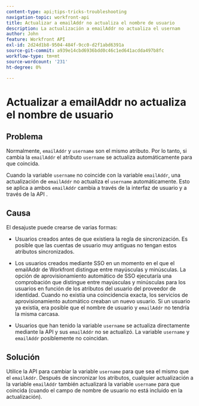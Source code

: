 ```yaml
---
content-type: api;tips-tricks-troubleshooting
navigation-topic: workfront-api
title: Actualizar a emailAddr no actualiza el nombre de usuario
description: La actualización a emailAddr no actualiza el usernam
author: John
feature: Workfront API
exl-id: 2d24d1b8-9504-484f-9cc0-d2f1abd6391a
source-git-commit: a939e14cbd6936bdd0c46c1ed641acdda497b8fc
workflow-type: tm+mt
source-wordcount: '231'
ht-degree: 0%

---
```



# Actualizar a emailAddr no actualiza el nombre de usuario

## Problema

Normalmente, `emailAddr` y `username` son el mismo atributo. Por lo tanto, si cambia la `emailAddr` el atributo `username` se actualiza automáticamente para que coincida.

Cuando la variable `username` no coincide con la variable `emailAddr`, una actualización de `emailAddr` no actualiza el `username` automáticamente. Esto se aplica a ambos `emailAddr` cambia a través de la interfaz de usuario y a través de la API .

## Causa

El desajuste puede crearse de varias formas:

* Usuarios creados antes de que existiera la regla de sincronización. Es posible que las cuentas de usuario muy antiguas no tengan estos atributos sincronizados.

* Los usuarios creados mediante SSO en un momento en el que el emailAddr de Workfront distingue entre mayúsculas y minúsculas. La opción de aprovisionamiento automático de SSO ejecutaría una comprobación que distingue entre mayúsculas y minúsculas para los usuarios en función de los atributos del usuario del proveedor de identidad. Cuando no existía una coincidencia exacta, los servicios de aprovisionamiento automático creaban un nuevo usuario. Si un usuario ya existía, era posible que el nombre de usuario y `emailAddr` no tendría la misma carcasa.

* Usuarios que han tenido la variable `username` se actualiza directamente mediante la API y sus `emailAddr` no se actualizó. La variable `username` y `emailAddr` posiblemente no coincidan.

## Solución

Utilice la API para cambiar la variable `username` para que sea el mismo que el `emailAddr`. Después de sincronizar los atributos, cualquier actualización a la variable `emailAddr` también actualizará la variable `username` para que coincida (cuando el campo de nombre de usuario no está incluido en la actualización).
